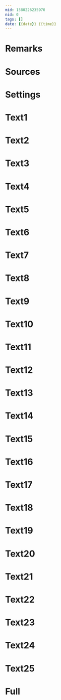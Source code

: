 ```yaml
---
mid: 1580226235970
nid: 0
tags: []
date: {{date}} {{time}}
---
```




# Remarks



# Sources



# Settings



# Text1



# Text2



# Text3



# Text4



# Text5



# Text6



# Text7



# Text8



# Text9



# Text10



# Text11



# Text12



# Text13



# Text14



# Text15



# Text16



# Text17



# Text18



# Text19



# Text20



# Text21



# Text22



# Text23



# Text24



# Text25



# Full


